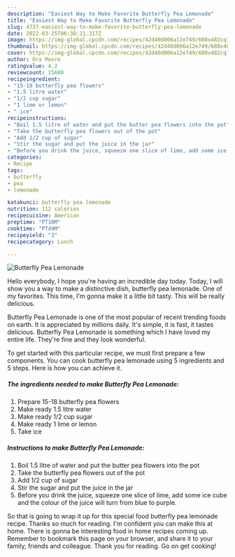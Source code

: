 ```yaml
---
description: "Easiest Way to Make Favorite Butterfly Pea Lemonade"
title: "Easiest Way to Make Favorite Butterfly Pea Lemonade"
slug: 4737-easiest-way-to-make-favorite-butterfly-pea-lemonade
date: 2022-03-25T06:38:21.317Z
image: https://img-global.cpcdn.com/recipes/42d40d006a12e749/680x482cq70/butterfly-pea-lemonade-recipe-main-photo.jpg
thumbnail: https://img-global.cpcdn.com/recipes/42d40d006a12e749/680x482cq70/butterfly-pea-lemonade-recipe-main-photo.jpg
cover: https://img-global.cpcdn.com/recipes/42d40d006a12e749/680x482cq70/butterfly-pea-lemonade-recipe-main-photo.jpg
author: Ora Moore
ratingvalue: 4.2
reviewcount: 15680
recipeingredient:
- "15-18 butterfly pea flowers"
- "1.5 litre water"
- "1/2 cup sugar"
- "1 lime or lemon"
- " ice"
recipeinstructions:
- "Boil 1.5 litre of water and put the butter pea flowers into the pot"
- "Take the butterfly pea flowers out of the pot"
- "Add 1/2 cup of sugar"
- "Stir the sugar and put the juice in the jar"
- "Before you drink the juice, squeeze one slice of lime, add some ice cube and the colour of the juice will turn from blue to purple."
categories:
- Recipe
tags:
- butterfly
- pea
- lemonade

katakunci: butterfly pea lemonade 
nutrition: 112 calories
recipecuisine: American
preptime: "PT10M"
cooktime: "PT49M"
recipeyield: "3"
recipecategory: Lunch

---
```



![Butterfly Pea Lemonade](https://img-global.cpcdn.com/recipes/42d40d006a12e749/680x482cq70/butterfly-pea-lemonade-recipe-main-photo.jpg)

Hello everybody, I hope you're having an incredible day today. Today, I will show you a way to make a distinctive dish, butterfly pea lemonade. One of my favorites. This time, I'm gonna make it a little bit tasty. This will be really delicious.

Butterfly Pea Lemonade is one of the most popular of recent trending foods on earth. It is appreciated by millions daily. It's simple, it is fast, it tastes delicious. Butterfly Pea Lemonade is something which I have loved my entire life. They're fine and they look wonderful.




To get started with this particular recipe, we must first prepare a few components. You can cook butterfly pea lemonade using 5 ingredients and 5 steps. Here is how you can achieve it.

<!--inarticleads1-->

##### The ingredients needed to make Butterfly Pea Lemonade:

1. Prepare 15-18 butterfly pea flowers
1. Make ready 1.5 litre water
1. Make ready 1/2 cup sugar
1. Make ready 1 lime or lemon
1. Take  ice




<!--inarticleads2-->

##### Instructions to make Butterfly Pea Lemonade:

1. Boil 1.5 litre of water and put the butter pea flowers into the pot
1. Take the butterfly pea flowers out of the pot
1. Add 1/2 cup of sugar
1. Stir the sugar and put the juice in the jar
1. Before you drink the juice, squeeze one slice of lime, add some ice cube and the colour of the juice will turn from blue to purple.




So that is going to wrap it up for this special food butterfly pea lemonade recipe. Thanks so much for reading. I'm confident you can make this at home. There is gonna be interesting food in home recipes coming up. Remember to bookmark this page on your browser, and share it to your family, friends and colleague. Thank you for reading. Go on get cooking!
